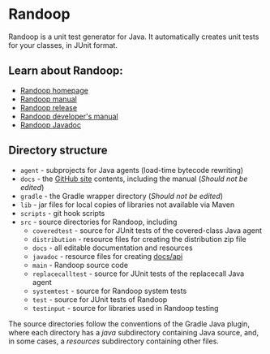 # Randoop

Randoop is a unit test generator for Java.
It automatically creates unit tests for your classes, in JUnit format.

## Learn about Randoop:

* [Randoop homepage](https://randoop.github.io/randoop/)
* [Randoop manual](https://randoop.github.io/randoop/manual/index.html)
* [Randoop release](https://github.com/randoop/randoop/releases/latest)
* [Randoop developer's manual](https://randoop.github.io/randoop/manual/dev.html)
* [Randoop Javadoc](https://randoop.github.io/randoop/api/)

## Directory structure

* `agent` - subprojects for Java agents (load-time bytecode rewriting)
* `docs` - the [GitHub site]("https://randoop.github.io/randoop/") contents, including the manual (*Should not be edited*)
* `gradle` - the Gradle wrapper directory (*Should not be edited*)
* `lib` - jar files for local copies of libraries not available via Maven
* `scripts` - git hook scripts
* `src` - source directories for Randoop, including
    * `coveredtest` - source for JUnit tests of the covered-class Java agent
    * `distribution` - resource files for creating the distribution zip file
    * `docs` - all editable documentation and resources
    * `javadoc` - resource files for creating [docs/api](docs/api)
    * `main` - Randoop source code
    * `replacecalltest` - source for JUnit tests of the replacecall Java agent
    * `systemtest` - source for Randoop system tests
    * `test` - source for JUnit tests of Randoop
    * `testinput` - source for libraries used in Randoop testing

The source directories follow the conventions of the Gradle Java plugin, where
each directory has a _java_ subdirectory containing Java source, and,
in some cases, a _resources_ subdirectory containing other files.
